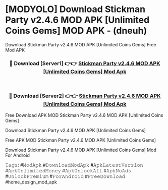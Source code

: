 # [MODYOLO] Download Stickman Party v2.4.6 MOD APK [Unlimited Coins Gems] MOD APK - (dneuh)
Download Stickman Party v2.4.6 MOD APK [Unlimited Coins Gems] Free Mod APK

<div align="center">
<h3>🔴 Download [Server1] 👉👉 <a href="https://apk-comot.site?title=Stickman_Party_v2.4.6_MOD_APK_[Unlimited_Coins_Gems]">Stickman Party v2.4.6 MOD APK [Unlimited Coins Gems] Mod Apk</a></h3><br>

<h3>🔴 Download [Server2] 👉👉 <a href="https://apk-comot.site?title=Stickman_Party_v2.4.6_MOD_APK_[Unlimited_Coins_Gems]">Stickman Party v2.4.6 MOD APK [Unlimited Coins Gems] Mod Apk</a></h3>
</div>


Free Download APK MOD Stickman Party v2.4.6 MOD APK [Unlimited Coins Gems]

Download Stickman Party v2.4.6 MOD APK [Unlimited Coins Gems] 

Free APK MOD Stickman Party v2.4.6 MOD APK [Unlimited Coins Gems] 

Download Stickman Party v2.4.6 MOD APK [Unlimited Coins Gems] Mod For Android

𝚃𝚊𝚐𝚜: #𝙼𝚘𝚍𝙰𝚙𝚔 #𝙳𝚘𝚠𝚗𝚕𝚘𝚊𝚍𝙼𝚘𝚍𝙰𝚙𝚔 #𝙰𝚙𝚔𝙻𝚊𝚝𝚎𝚜𝚝𝚅𝚎𝚛𝚜𝚒𝚘𝚗 #𝙰𝚙𝚔𝚄𝚗𝚕𝚒𝚖𝚒𝚝𝚎𝚍𝙼𝚘𝚗𝚎𝚢 #𝙰𝚙𝚔𝚄𝚗𝚕𝚘𝚌𝚔𝙰𝚕𝚕 #𝙰𝚙𝚔𝙽𝚘𝙰𝚍𝚜 #𝚄𝚗𝚕𝚘𝚌𝚔𝙿𝚛𝚎𝚖𝚒𝚞𝚖 #𝙵𝚘𝚛𝙰𝚗𝚍𝚛𝚘𝚒𝚍 #𝙵𝚛𝚎𝚎𝙳𝚘𝚠𝚗𝚕𝚘𝚊𝚍 #home_design_mod_apk